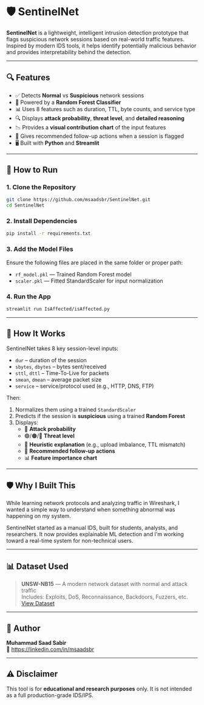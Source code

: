
# 🛡️ SentinelNet

**SentinelNet** is a lightweight, intelligent intrusion detection prototype that flags suspicious network sessions based on real-world traffic features. Inspired by modern IDS tools, it helps identify potentially malicious behavior and provides interpretability behind the detection.

---

## 🔍 Features

- ✅ Detects **Normal** vs **Suspicious** network sessions
- 🧠 Powered by a **Random Forest Classifier**
- 📊 Uses 8 features such as duration, TTL, byte counts, and service type
- 🔍 Displays **attack probability**, **threat level**, and **detailed reasoning**
- 📉 Provides a **visual contribution chart** of the input features
- 🧾 Gives recommended follow-up actions when a session is flagged
- 🖥️ Built with **Python** and **Streamlit**

---

## 🚀 How to Run

### 1. Clone the Repository

```bash
git clone https://github.com/msaadsbr/SentinelNet.git
cd SentinelNet
```

### 2. Install Dependencies

```bash
pip install -r requirements.txt
```

### 3. Add the Model Files

Ensure the following files are placed in the same folder or proper path:

- `rf_model.pkl` — Trained Random Forest model
- `scaler.pkl` — Fitted StandardScaler for input normalization
  

### 4. Run the App

```bash
streamlit run IsAffected/isAffected.py
```

---

## 🧠 How It Works

SentinelNet takes 8 key session-level inputs:

- `dur` – duration of the session
- `sbytes`, `dbytes` – bytes sent/received
- `sttl`, `dttl` – Time-To-Live for packets
- `smean`, `dmean` – average packet size
- `service` – service/protocol used (e.g., HTTP, DNS, FTP)

Then:

1. Normalizes them using a trained `StandardScaler`
2. Predicts if the session is **suspicious** using a trained **Random Forest**
3. Displays:
   - 🧪 **Attack probability**
   - 🟢/🟠/🔴 **Threat level**
   - 🧠 **Heuristic explanation** (e.g., upload imbalance, TTL mismatch)
   - 🧰 **Recommended follow-up actions**
   - 📊 **Feature importance chart**

---

## 🛡️ Why I Built This

While learning network protocols and analyzing traffic in Wireshark, I wanted a simple way to understand when something abnormal was happening on my system.

SentinelNet started as a manual IDS, built for students, analysts, and researchers. It now provides explainable ML detection and I'm working toward a real-time system for non-technical users.

---

## 📊 Dataset Used

> **UNSW-NB15** — A modern network dataset with normal and attack traffic  
> Includes: Exploits, DoS, Reconnaissance, Backdoors, Fuzzers, etc.  
> [View Dataset](https://research.unsw.edu.au/projects/unsw-nb15-dataset)

---

## 🙋 Author

**Muhammad Saad Sabir**    
🔗 https://linkedin.com/in/msaadsbr

---

## ⚠️ Disclaimer

This tool is for **educational and research purposes** only. It is not intended as a full production-grade IDS/IPS.
